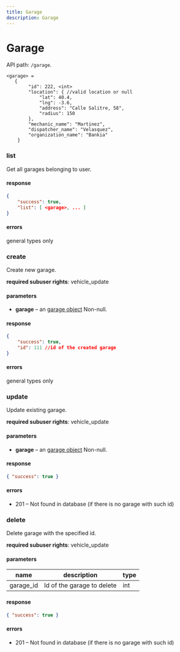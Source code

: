 ```yaml
---
title: Garage
description: Garage
---
```


# Garage

API path: `/garage`.

    <garage> =
       {
            "id": 222, <int>
            "location": { //valid location or null
                "lat": 40.4,
                "lng": -3.6,
                "address": "Calle Salitre, 58",
                "radius": 150
            },
            "mechanic_name": "Martinez",
            "dispatcher_name": "Velasquez",
            "organization_name": "Bankia"
        }

### list

Get all garages belonging to user.

#### response

```json
{
    "success": true,
    "list": [ <garage>, ... ]
}
```
    

#### errors

general types only



### create

Create new garage.

**required subuser rights**: vehicle_update

#### parameters

*   **garage** – an [garage object](#garage) Non-null.

#### response

```json
{
    "success": true,
    "id": 111 //id of the created garage
}
```

#### errors

general types only



### update

Update existing garage.

**required subuser rights**: vehicle_update

#### parameters

*   **garage** – an [garage object](#garage) Non-null.

#### response

```json
{ "success": true }
```


#### errors

*   201 – Not found in database (if there is no garage with such id)


### delete
Delete garage with the specified id.

**required subuser rights**: vehicle_update

#### parameters

| name | description | type |
|------|-------------|------|
| garage_id | Id of the garage to delete | int

#### response

```json
{ "success": true }
```
    

#### errors

*   201 – Not found in database (if there is no garage with such id)